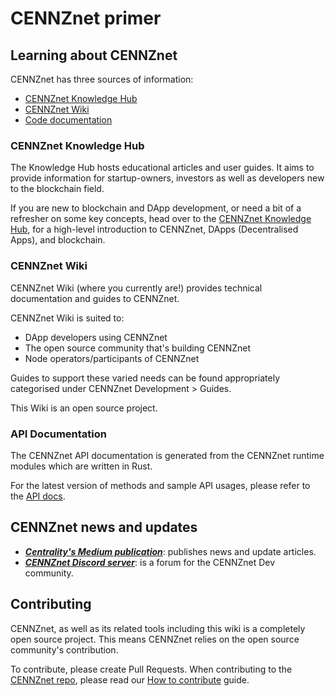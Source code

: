 # CENNZnet primer

## Learning about CENNZnet

CENNZnet has three sources of information:
* [CENNZnet Knowledge Hub](https://cennz.net/knowledge-hub/)
* [CENNZnet Wiki](Home)
* [Code documentation](https://github.com/cennznet/api.js/tree/develop/docs)


### CENNZnet Knowledge Hub

The Knowledge Hub hosts educational articles and user guides. It aims to provide information for startup-owners, investors as well as developers new to the blockchain field.

If you are new to blockchain and DApp development, or need a bit of a refresher on some key concepts, head over to the [CENNZnet Knowledge Hub](https://cennz.net/knowledge-hub/), for a high-level introduction to CENNZnet, DApps (Decentralised Apps), and blockchain. 


### CENNZnet Wiki

CENNZnet Wiki (where you currently are!) provides technical documentation and guides to CENNZnet.

CENNZnet Wiki is suited to:
* DApp developers using CENNZnet
* The open source community that's building CENNZnet
* Node operators/participants of CENNZnet

Guides to support these varied needs can be found appropriately categorised under CENNZnet Development > Guides.

This Wiki is an open source project.


### API Documentation

The CENNZnet API documentation is generated from the CENNZnet runtime modules which are written in Rust.

For the latest version of methods and sample API usages, please refer to the [API docs](https://github.com/cennznet/api.js/tree/develop/docs).


## CENNZnet news and updates
* ***[Centrality's Medium publication](https://medium.com/centrality)***: publishes news and update articles.
* ***[CENNZnet Discord server](https://discord.gg/AnB3tRtkJ4)***: is a forum for the CENNZnet Dev community.


## Contributing

CENNZnet, as well as its related tools including this wiki is a completely open source project. This means CENNZnet relies on the open source community's contribution.

To contribute, please create Pull Requests.
When contributing to the [CENNZnet repo](https://github.com/cennznet/cennznet), please read our [How to contribute](https://github.com/cennznet/cennznet/blob/develop/docs/CONTRIBUTING.md) guide.